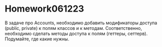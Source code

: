 # Homework061223
В задаче про Accounts, необходимо добавить модификаторы доступа (public, private) к полям классов и к методам. Соответственно, необходимо сделать методы доступа к полям (геттеры, сеттерв). Подумайте, где какие нужны.

